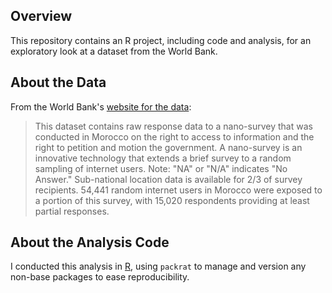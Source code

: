 ## Overview

This repository contains an R project, including code and analysis, for an exploratory look at a dataset from the World Bank.

## About the Data

From the World Bank's [website for the data][1]:

> This dataset contains raw response data to a nano-survey that was conducted in Morocco on the right to access to information and the right to petition and motion the government. A nano-survey is an innovative technology that extends a brief survey to a random sampling of internet users. Note: "NA" or "N/A" indicates "No Answer." Sub-national location data is available for 2/3 of survey recipients. 54,441 random internet users in Morocco were exposed to a portion of this survey, with 15,020 respondents providing at least partial responses.

## About the Analysis Code

I conducted this analysis in [R][2], using `packrat` to manage and version any non-base packages to ease reproducibility.

[1]: https://finances.worldbank.org/dataset/World-Bank-Morocco-Citizen-Engagement-Nano-Survey-/tg37-mj88
[2]: http://www.r-project.org/